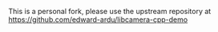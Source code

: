 This is a personal fork, please use the upstream repository at https://github.com/edward-ardu/libcamera-cpp-demo
